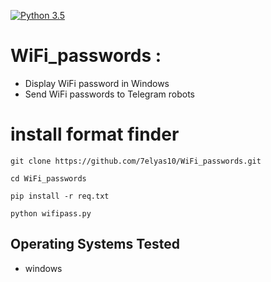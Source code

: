 [![Python 3.5](https://img.shields.io/badge/Python-3.5-yellow.svg)](http://www.python.org/download/)
# WiFi_passwords :
- Display WiFi password in Windows  
- Send WiFi passwords to Telegram robots

# install format finder
```
git clone https://github.com/7elyas10/WiFi_passwords.git

cd WiFi_passwords

pip install -r req.txt

python wifipass.py

```

## Operating Systems Tested
- windows
